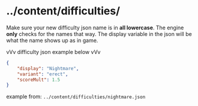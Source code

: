 # ../content/difficulties/
Make sure your new difficulty json name is in **all lowercase**.
The engine **only** checks for the names that way.
The display variable in the json will be what the name shows up as in game.

vVv difficulty json example below vVv
```json
{
	"display": "Nightmare",
	"variant": "erect",
	"scoreMult": 1.5
}
```
example from: `../content/difficulties/nightmare.json`